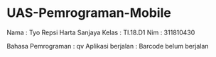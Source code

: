 # UAS-Pemrograman-Mobile

Nama  : Tyo Repsi Harta Sanjaya
Kelas : TI.18.D1
Nim   : 311810430

Bahasa Pemrograman  : qv
Aplikasi berjalan   : Barcode belum berjalan
